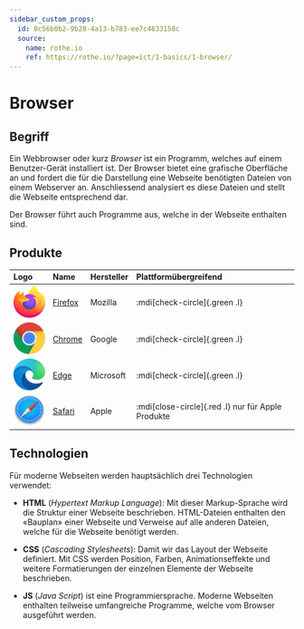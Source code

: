 ```yaml
---
sidebar_custom_props:
  id: 0c56b0b2-9b28-4a13-b783-ee7c4833158c
  source:
    name: rothe.io
    ref: https://rothe.io/?page=ict/1-basics/1-browser/
---
```

# Browser

## Begriff

Ein Webbrowser oder kurz _Browser_ ist ein Programm, welches auf einem Benutzer-Gerät installiert ist. Der Browser bietet eine grafische Oberfläche an und fordert die für die Darstellung eine Webseite benötigten Dateien von einem Webserver an. Anschliessend analysiert es diese Dateien und stellt die Webseite entsprechend dar.

Der Browser führt auch Programme aus, welche in der Webseite enthalten sind.

## Produkte

| Logo                         | Name                                                       | Hersteller | Plattformübergreifend                            |
| :--------------------------- | :--------------------------------------------------------- | :--------- | :----------------------------------------------- |
| ![](images/logo-firefox.png) | [Firefox](https://www.mozilla.org/de/firefox/new/)         | Mozilla    | :mdi[check-circle]{.green .l}                      |
| ![](images/logo-chrome.png)  | [Chrome](https://www.google.com/intl/de/chrome/)           | Google     | :mdi[check-circle]{.green .l}                      |
| ![](images/logo-edge.png)    | [Edge](https://www.microsoft.com/de-de/edge?r=1)           | Microsoft  | :mdi[check-circle]{.green .l}                      |
| ![](images/logo-safari.png)  | [Safari](https://support.apple.com/de_CH/downloads/safari) | Apple      | :mdi[close-circle]{.red .l} nur für Apple Produkte |


## Technologien 
Für moderne Webseiten werden hauptsächlich drei Technologien verwendet:

- **HTML** (*Hypertext Markup Language*): Mit dieser Markup-Sprache wird die Struktur einer Webseite beschrieben. HTML-Dateien enthalten den «Bauplan» einer Webseite und Verweise auf alle anderen Dateien, welche für die Webseite benötigt werden.

- **CSS** (*Cascading Stylesheets*): Damit wir das Layout der Webseite definiert. Mit CSS werden Position, Farben, Animationseffekte und weitere Formatierungen der einzelnen Elemente der Webseite beschrieben.

- **JS** (*Java Script*) ist eine Programmiersprache. Moderne Webseiten enthalten teilweise umfangreiche Programme, welche vom Browser ausgeführt werden.

